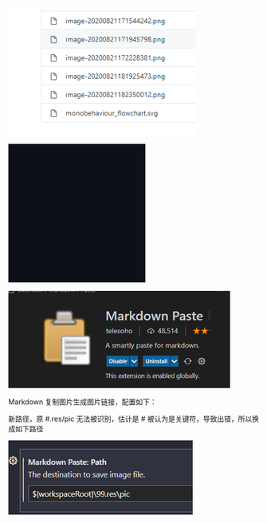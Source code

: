 ![image-20200821183010291](https://raw.githubusercontent.com/BUGyyc/myMd/master/%23.res/pic/image-20200821183010291.png)




![](../pic.res/2022-02-28-18-03-52.png)


![](../pic.res/2022-02-28-18-06-51.png)




Markdown 复制图片生成图片链接，配置如下：


新路径，原 #.res/pic 无法被识别，估计是 # 被认为是关键符，导致出错，所以换成如下路径

![](../99.res/pic/20221202102447.png)  